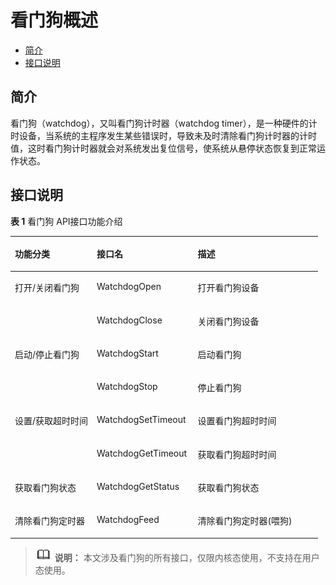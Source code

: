 # 看门狗概述<a name="ZH-CN_TOPIC_0000001052935969"></a>

-   [简介](#section3579126111816)
-   [接口说明](#section17429111981812)

## 简介<a name="section3579126111816"></a>

看门狗（watchdog），又叫看门狗计时器（watchdog timer），是一种硬件的计时设备，当系统的主程序发生某些错误时，导致未及时清除看门狗计时器的计时值，这时看门狗计时器就会对系统发出复位信号，使系统从悬停状态恢复到正常运作状态。

## 接口说明<a name="section17429111981812"></a>

**表 1**  看门狗 API接口功能介绍

<a name="table1731550155318"></a>
<table><thead align="left"><tr id="row4419501537"><th class="cellrowborder" valign="top" width="26.619999999999997%" id="mcps1.2.4.1.1"><p id="p641050105320"><a name="p641050105320"></a><a name="p641050105320"></a>功能分类</p>
</th>
<th class="cellrowborder" valign="top" width="32.800000000000004%" id="mcps1.2.4.1.2"><p id="p54150165315"><a name="p54150165315"></a><a name="p54150165315"></a>接口名</p>
</th>
<th class="cellrowborder" valign="top" width="40.58%" id="mcps1.2.4.1.3"><p id="p941150145313"><a name="p941150145313"></a><a name="p941150145313"></a>描述</p>
</th>
</tr>
</thead>
<tbody><tr id="row837081981712"><td class="cellrowborder" rowspan="2" valign="top" width="26.619999999999997%" headers="mcps1.2.4.1.1 "><p id="p681292481718"><a name="p681292481718"></a><a name="p681292481718"></a>打开/关闭看门狗</p>
</td>
<td class="cellrowborder" valign="top" width="32.800000000000004%" headers="mcps1.2.4.1.2 "><p id="p183701419141710"><a name="p183701419141710"></a><a name="p183701419141710"></a>WatchdogOpen</p>
</td>
<td class="cellrowborder" valign="top" width="40.58%" headers="mcps1.2.4.1.3 "><p id="p17370161911710"><a name="p17370161911710"></a><a name="p17370161911710"></a>打开看门狗设备</p>
</td>
</tr>
<tr id="row5610415171719"><td class="cellrowborder" valign="top" headers="mcps1.2.4.1.1 "><p id="p661171510173"><a name="p661171510173"></a><a name="p661171510173"></a>WatchdogClose</p>
</td>
<td class="cellrowborder" valign="top" headers="mcps1.2.4.1.2 "><p id="p11611715161713"><a name="p11611715161713"></a><a name="p11611715161713"></a>关闭看门狗设备</p>
</td>
</tr>
<tr id="row337105133315"><td class="cellrowborder" rowspan="2" valign="top" width="26.619999999999997%" headers="mcps1.2.4.1.1 "><p id="p07631557153319"><a name="p07631557153319"></a><a name="p07631557153319"></a>启动/停止看门狗</p>
</td>
<td class="cellrowborder" valign="top" width="32.800000000000004%" headers="mcps1.2.4.1.2 "><p id="p163765113337"><a name="p163765113337"></a><a name="p163765113337"></a>WatchdogStart</p>
</td>
<td class="cellrowborder" valign="top" width="40.58%" headers="mcps1.2.4.1.3 "><p id="p18376517332"><a name="p18376517332"></a><a name="p18376517332"></a>启动看门狗</p>
</td>
</tr>
<tr id="row18399184610337"><td class="cellrowborder" valign="top" headers="mcps1.2.4.1.1 "><p id="p1740010461335"><a name="p1740010461335"></a><a name="p1740010461335"></a>WatchdogStop</p>
</td>
<td class="cellrowborder" valign="top" headers="mcps1.2.4.1.2 "><p id="p19400194633318"><a name="p19400194633318"></a><a name="p19400194633318"></a>停止看门狗</p>
</td>
</tr>
<tr id="row34145016535"><td class="cellrowborder" rowspan="2" valign="top" width="26.619999999999997%" headers="mcps1.2.4.1.1 "><p id="p229610227124"><a name="p229610227124"></a><a name="p229610227124"></a>设置/获取超时时间</p>
</td>
<td class="cellrowborder" valign="top" width="32.800000000000004%" headers="mcps1.2.4.1.2 "><p id="p8296182221219"><a name="p8296182221219"></a><a name="p8296182221219"></a>WatchdogSetTimeout</p>
</td>
<td class="cellrowborder" valign="top" width="40.58%" headers="mcps1.2.4.1.3 "><p id="p16297172213125"><a name="p16297172213125"></a><a name="p16297172213125"></a>设置看门狗超时时间</p>
</td>
</tr>
<tr id="row11585016539"><td class="cellrowborder" valign="top" headers="mcps1.2.4.1.1 "><p id="p1095722493616"><a name="p1095722493616"></a><a name="p1095722493616"></a>WatchdogGetTimeout</p>
</td>
<td class="cellrowborder" valign="top" headers="mcps1.2.4.1.2 "><p id="p15297162215122"><a name="p15297162215122"></a><a name="p15297162215122"></a>获取看门狗超时时间</p>
</td>
</tr>
<tr id="row105701653185811"><td class="cellrowborder" valign="top" width="26.619999999999997%" headers="mcps1.2.4.1.1 "><p id="p2571145325819"><a name="p2571145325819"></a><a name="p2571145325819"></a>获取看门狗状态</p>
</td>
<td class="cellrowborder" valign="top" width="32.800000000000004%" headers="mcps1.2.4.1.2 "><p id="p175711953195814"><a name="p175711953195814"></a><a name="p175711953195814"></a>WatchdogGetStatus</p>
</td>
<td class="cellrowborder" valign="top" width="40.58%" headers="mcps1.2.4.1.3 "><p id="p331961319210"><a name="p331961319210"></a><a name="p331961319210"></a>获取看门狗状态</p>
</td>
</tr>
<tr id="row1028182217215"><td class="cellrowborder" valign="top" width="26.619999999999997%" headers="mcps1.2.4.1.1 "><p id="p182818227214"><a name="p182818227214"></a><a name="p182818227214"></a>清除看门狗定时器</p>
</td>
<td class="cellrowborder" valign="top" width="32.800000000000004%" headers="mcps1.2.4.1.2 "><p id="p17281223219"><a name="p17281223219"></a><a name="p17281223219"></a>WatchdogFeed</p>
</td>
<td class="cellrowborder" valign="top" width="40.58%" headers="mcps1.2.4.1.3 "><p id="p62815221125"><a name="p62815221125"></a><a name="p62815221125"></a>清除看门狗定时器(喂狗)</p>
</td>
</tr>
</tbody>
</table>

>![](public_sys-resources/icon-note.gif) **说明：** 
>本文涉及看门狗的所有接口，仅限内核态使用，不支持在用户态使用。

